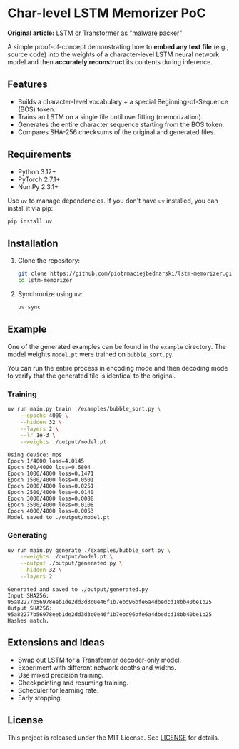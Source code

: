 # Char-level LSTM Memorizer PoC

**Original article:** [LSTM or Transformer as "malware packer"](https://bednarskiwsieci.pl/en/blog/lstm-or-transformer-as-malware-packer/)

A simple proof-of-concept demonstrating how to **embed any text file** (e.g., source code) into the weights of a character-level LSTM neural network model and then **accurately reconstruct** its contents during inference.

## Features

* Builds a character-level vocabulary + a special Beginning-of-Sequence (BOS) token.
* Trains an LSTM on a single file until overfitting (memorization).
* Generates the entire character sequence starting from the BOS token.
* Compares SHA-256 checksums of the original and generated files.

## Requirements

* Python 3.12+
* PyTorch 2.7.1+
* NumPy 2.3.1+

Use `uv` to manage dependencies. If you don't have `uv` installed, you can install it via pip:

```bash
pip install uv
```

## Installation

1. Clone the repository:

   ```bash
   git clone https://github.com/piotrmaciejbednarski/lstm-memorizer.git
   cd lstm-memorizer
   ```
2. Synchronize using `uv`:

   ```bash
   uv sync
   ```

## Example

One of the generated examples can be found in the `example` directory. The model weights `model.pt` were trained on `bubble_sort.py`.

You can run the entire process in encoding mode and then decoding mode to verify that the generated file is identical to the original.

### Training

```bash
uv run main.py train ./examples/bubble_sort.py \
    --epochs 4000 \
    --hidden 32 \
    --layers 2 \
    --lr 1e-3 \
    --weights ./output/model.pt
```

```
Using device: mps
Epoch 1/4000 loss=4.0145
Epoch 500/4000 loss=0.6894
Epoch 1000/4000 loss=0.1471
Epoch 1500/4000 loss=0.0501
Epoch 2000/4000 loss=0.0251
Epoch 2500/4000 loss=0.0140
Epoch 3000/4000 loss=0.0088
Epoch 3500/4000 loss=0.0108
Epoch 4000/4000 loss=0.0053
Model saved to ./output/model.pt
```

### Generating

```bash
uv run main.py generate ./examples/bubble_sort.py \
    --weights ./output/model.pt \
    --output ./output/generated.py \
    --hidden 32 \
    --layers 2
```

```
Generated and saved to ./output/generated.py
Input SHA256:  95a82277b56978eeb1de2dd3d3c0e46f1b7ebd96bfe6a4dbedcd18bb40be1b25
Output SHA256: 95a82277b56978eeb1de2dd3d3c0e46f1b7ebd96bfe6a4dbedcd18bb40be1b25
Hashes match.
```

## Extensions and Ideas

* Swap out LSTM for a Transformer decoder-only model.
* Experiment with different network depths and widths.
* Use mixed precision training.
* Checkpointing and resuming training.
* Scheduler for learning rate.
* Early stopping.

## License

This project is released under the MIT License. See [LICENSE](LICENSE) for details.